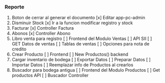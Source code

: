 ### Reporte
1) Boton de cerrar al generar el documento
    [x] Editar app-pc-admin
2) Disminuir Stock
    [x] Ir a la funcion modificar registro y stock
3) Facturar
    [x] Controller Factura
2) Abonos
    [x] Controller Abono
4) Libro venta para registro
    [ ] Frontend del Modulo Ventas
    [ ] API SII
    [ ] GET Datos de ventas
    [ ] Tablas de ventas
    [ ] Opciones para nota de credito
5) Crear Producto
    [ ] Frontend 
    [ ] New Productos() backend
6) Cargar inventario de bodega
    [ ] Exportar Datos
    [ ] Preparar Datos
    [ ] Importar Datos
    [ ] Reemplazar info de Productos al crearlos
7) Buscador para bodega antigua
    [ ] Frontend del Modulo Productos
    [ ] Get productos API
    [ ] Buscador Controller
